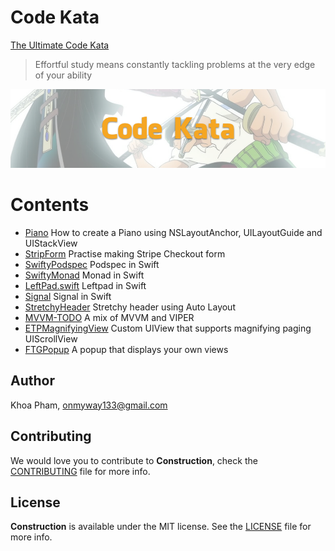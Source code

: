 # Code Kata

[The Ultimate Code Kata](http://blog.codinghorror.com/the-ultimate-code-kata/)
> Effortful study means constantly tackling problems at the very edge of your ability

![](Screenshots/Banner.png)

# Contents

- [Piano](/Piano) How to create a Piano using NSLayoutAnchor, UILayoutGuide and UIStackView
- [StripForm](/StripeForm) Practise making Stripe Checkout form
- [SwiftyPodspec](/SwiftyPodspec) Podspec in Swift
- [SwiftyMonad](/SwiftyMonad) Monad in Swift
- [LeftPad.swift](/LeftPad.swift) Leftpad in Swift
- [Signal](/Signal) Signal in Swift
- [StretchyHeader](/StretchyHeader) Stretchy header using Auto Layout
- [MVVM-TODO](/MVVM-TODO) A mix of MVVM and VIPER
- [ETPMagnifyingView](/ETPMagnifyingView) Custom UIView that supports magnifying paging UIScrollView
- [FTGPopup](/FTGPopup) A popup that displays your own views 

## Author

Khoa Pham, onmyway133@gmail.com

## Contributing

We would love you to contribute to **Construction**, check the [CONTRIBUTING](https://github.com/onmyway133/Construction/blob/master/CONTRIBUTING.md) file for more info.

## License

**Construction** is available under the MIT license. See the [LICENSE](https://github.com/onmyway133/Construction/blob/master/LICENSE.md) file for more info.

